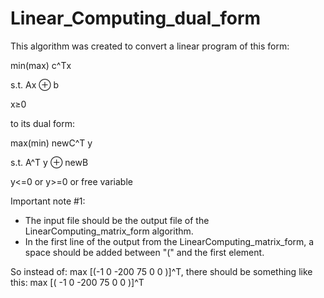 # Linear_Computing_dual_form
This algorithm was created to convert a linear program of this form:

min(max) c^Τx

s.t. Ax ⊕ b

x≥0

to its dual form:

max(min) newC^Τ y

s.t. A^T y ⊕ newB   

y<=0 or y>=0 or free variable

Important note #1:
- The input file should be the output file of the LinearComputing_matrix_form algorithm.
- In the first line of the output from the LinearComputing_matrix_form, a space should be added between "(" and the first element.

So instead of: max [(-1 0 -200 75 0 0 )]^T, there should be something like this: max [( -1 0 -200 75 0 0 )]^T 
